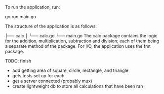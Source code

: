 To run the application, run:

go run main.go

The structure of the application is as follows:

├── calc
│   └── calc.go
└── main.go
The calc package contains the logic for the addition, multiplication, subtraction and division; each of them being a separate method of the package. For I/O, the application uses the fmt package.

TODO: finish
- add getting area of square, circle, rectangle, and triangle
- gets tests set up for each
- get a server connected (probably mux)
- create lightweight db to store all calculations that have been ran